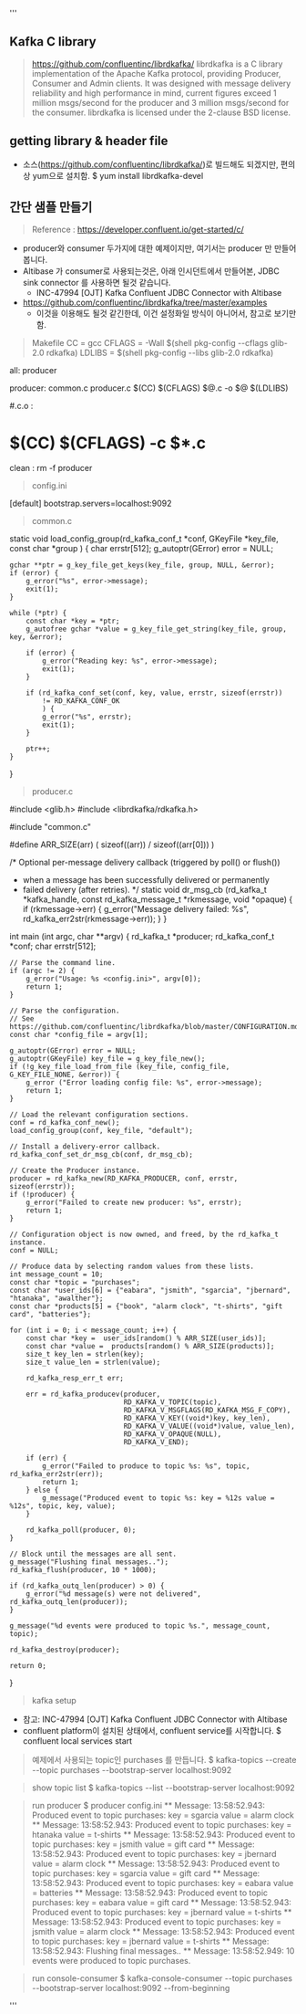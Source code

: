 '''
## Kafka C library
> https://github.com/confluentinc/librdkafka/
librdkafka is a C library implementation of the Apache Kafka protocol, providing Producer, Consumer and Admin clients. It was designed with message delivery reliability and high performance in mind, current figures exceed 1 million msgs/second for the producer and 3 million msgs/second for the consumer.
librdkafka is licensed under the 2-clause BSD license.

## getting library & header file 
- 소스(https://github.com/confluentinc/librdkafka/)로 빌드해도 되겠지만, 편의상 yum으로 설치함.
$ yum install librdkafka-devel

## 간단 샘플 만들기
> Reference : https://developer.confluent.io/get-started/c/
- producer와 consumer 두가지에 대한 예제이지만, 여기서는 producer 만 만들어 봅니다.
- Altibase 가 consumer로 사용되는것은, 아래 인시던트에서 만들어본, JDBC sink connector 를 사용하면 될것 같습니다.
  *  INC-47994  [OJT] Kafka Confluent JDBC Connector with Altibase
- https://github.com/confluentinc/librdkafka/tree/master/examples
  * 이것을 이용해도 될것 같긴한데, 이건 설정화일 방식이 아니어서, 참고로 보기만 함.

> Makefile
CC = gcc
CFLAGS = -Wall $(shell pkg-config --cflags glib-2.0 rdkafka)
LDLIBS = $(shell pkg-config --libs glib-2.0 rdkafka)

all: producer

producer: common.c producer.c
	$(CC) $(CFLAGS) $@.c -o $@ $(LDLIBS)

#.c.o :
#	$(CC) $(CFLAGS) -c $*.c

clean :
	rm -f producer


> config.ini

[default]
bootstrap.servers=localhost:9092


> common.c

static void load_config_group(rd_kafka_conf_t *conf,
                              GKeyFile *key_file,
                              const char *group
                              ) {
    char errstr[512];
    g_autoptr(GError) error = NULL;

    gchar **ptr = g_key_file_get_keys(key_file, group, NULL, &error);
    if (error) {
        g_error("%s", error->message);
        exit(1);
    }

    while (*ptr) {
        const char *key = *ptr;
        g_autofree gchar *value = g_key_file_get_string(key_file, group, key, &error);

        if (error) {
            g_error("Reading key: %s", error->message);
            exit(1);
        }

        if (rd_kafka_conf_set(conf, key, value, errstr, sizeof(errstr))
            != RD_KAFKA_CONF_OK
            ) {
            g_error("%s", errstr);
            exit(1);
        }

        ptr++;
    }
}


> producer.c

#include <glib.h>
#include <librdkafka/rdkafka.h>

#include "common.c"

#define ARR_SIZE(arr) ( sizeof((arr)) / sizeof((arr[0])) )

/* Optional per-message delivery callback (triggered by poll() or flush())
 * when a message has been successfully delivered or permanently
 * failed delivery (after retries).
 */
static void dr_msg_cb (rd_kafka_t *kafka_handle,
                       const rd_kafka_message_t *rkmessage,
                       void *opaque) {
    if (rkmessage->err) {
        g_error("Message delivery failed: %s", rd_kafka_err2str(rkmessage->err));
    }
}

int main (int argc, char **argv) {
    rd_kafka_t *producer;
    rd_kafka_conf_t *conf;
    char errstr[512];

    // Parse the command line.
    if (argc != 2) {
        g_error("Usage: %s <config.ini>", argv[0]);
        return 1;
    }

    // Parse the configuration.
    // See https://github.com/confluentinc/librdkafka/blob/master/CONFIGURATION.md
    const char *config_file = argv[1];

    g_autoptr(GError) error = NULL;
    g_autoptr(GKeyFile) key_file = g_key_file_new();
    if (!g_key_file_load_from_file (key_file, config_file, G_KEY_FILE_NONE, &error)) {
        g_error ("Error loading config file: %s", error->message);
        return 1;
    }

    // Load the relevant configuration sections.
    conf = rd_kafka_conf_new();
    load_config_group(conf, key_file, "default");

    // Install a delivery-error callback.
    rd_kafka_conf_set_dr_msg_cb(conf, dr_msg_cb);

    // Create the Producer instance.
    producer = rd_kafka_new(RD_KAFKA_PRODUCER, conf, errstr, sizeof(errstr));
    if (!producer) {
        g_error("Failed to create new producer: %s", errstr);
        return 1;
    }

    // Configuration object is now owned, and freed, by the rd_kafka_t instance.
    conf = NULL;

    // Produce data by selecting random values from these lists.
    int message_count = 10;
    const char *topic = "purchases";
    const char *user_ids[6] = {"eabara", "jsmith", "sgarcia", "jbernard", "htanaka", "awalther"};
    const char *products[5] = {"book", "alarm clock", "t-shirts", "gift card", "batteries"};

    for (int i = 0; i < message_count; i++) {
        const char *key =  user_ids[random() % ARR_SIZE(user_ids)];
        const char *value =  products[random() % ARR_SIZE(products)];
        size_t key_len = strlen(key);
        size_t value_len = strlen(value);

        rd_kafka_resp_err_t err;

        err = rd_kafka_producev(producer,
                                RD_KAFKA_V_TOPIC(topic),
                                RD_KAFKA_V_MSGFLAGS(RD_KAFKA_MSG_F_COPY),
                                RD_KAFKA_V_KEY((void*)key, key_len),
                                RD_KAFKA_V_VALUE((void*)value, value_len),
                                RD_KAFKA_V_OPAQUE(NULL),
                                RD_KAFKA_V_END);

        if (err) {
            g_error("Failed to produce to topic %s: %s", topic, rd_kafka_err2str(err));
            return 1;
        } else {
            g_message("Produced event to topic %s: key = %12s value = %12s", topic, key, value);
        }

        rd_kafka_poll(producer, 0);
    }

    // Block until the messages are all sent.
    g_message("Flushing final messages..");
    rd_kafka_flush(producer, 10 * 1000);

    if (rd_kafka_outq_len(producer) > 0) {
        g_error("%d message(s) were not delivered", rd_kafka_outq_len(producer));
    }

    g_message("%d events were produced to topic %s.", message_count, topic);

    rd_kafka_destroy(producer);

    return 0;
}


> kafka setup
- 참고:  INC-47994  [OJT] Kafka Confluent JDBC Connector with Altibase
- confluent platform이 설치된 상태에서, confluent service를 시작합니다.
$ confluent local services start


> 예제에서 사용되는 topic인  purchases 를 만듭니다.
$ kafka-topics --create --topic  purchases   --bootstrap-server localhost:9092

> show topic list
$ kafka-topics --list --bootstrap-server localhost:9092

> run producer
$ producer config.ini
** Message: 13:58:52.943: Produced event to topic purchases: key =      sgarcia value =  alarm clock
** Message: 13:58:52.943: Produced event to topic purchases: key =      htanaka value =     t-shirts
** Message: 13:58:52.943: Produced event to topic purchases: key =       jsmith value =    gift card
** Message: 13:58:52.943: Produced event to topic purchases: key =     jbernard value =  alarm clock
** Message: 13:58:52.943: Produced event to topic purchases: key =      sgarcia value =    gift card
** Message: 13:58:52.943: Produced event to topic purchases: key =       eabara value =    batteries
** Message: 13:58:52.943: Produced event to topic purchases: key =       eabara value =    gift card
** Message: 13:58:52.943: Produced event to topic purchases: key =     jbernard value =     t-shirts
** Message: 13:58:52.943: Produced event to topic purchases: key =       jsmith value =  alarm clock
** Message: 13:58:52.943: Produced event to topic purchases: key =     jbernard value =     t-shirts
** Message: 13:58:52.943: Flushing final messages..
** Message: 13:58:52.949: 10 events were produced to topic purchases.


> run console-consumer
$ kafka-console-consumer --topic purchases --bootstrap-server localhost:9092 --from-beginning

'''
